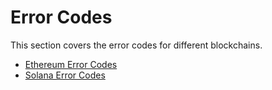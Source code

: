 # Error Codes

This section covers the error codes for different blockchains.

- [Ethereum Error Codes](./ethereum_error_codes.md)
- [Solana Error Codes](./solana_error_codes.md)